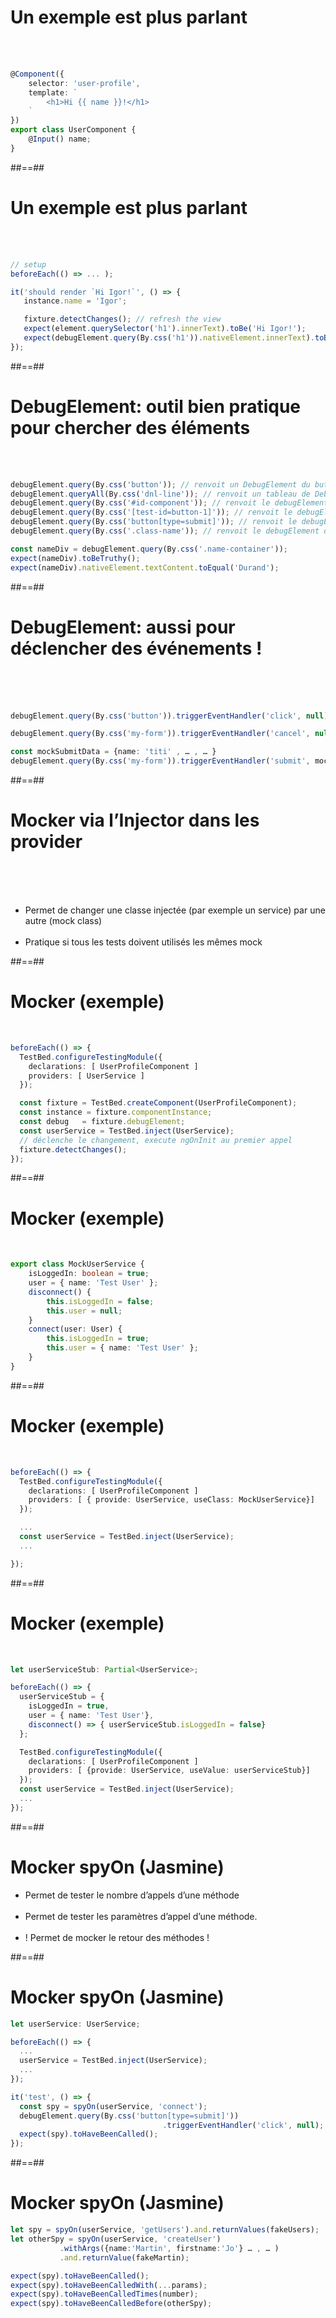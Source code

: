 <!-- .slide: class="with-code inconsolata" -->

# Un exemple est plus parlant

<br><br>

```typescript
@Component({
    selector: 'user-profile',
    template: `
        <h1>Hi {{ name }}!</h1>
    `
})
export class UserComponent {
    @Input() name;
}
```

<!-- .element: class="big-code" -->

##==##

<!-- .slide: class="with-code inconsolata" -->

# Un exemple est plus parlant

<br><br>

```typescript
// setup
beforeEach(() => ... );

it('should render `Hi Igor!`', () => {
   instance.name = 'Igor';

   fixture.detectChanges(); // refresh the view
   expect(element.querySelector('h1').innerText).toBe('Hi Igor!');
   expect(debugElement.query(By.css('h1')).nativeElement.innerText).toBe('Hi Igor!');
});
```

<!-- .element: class="big-code" -->

##==##

<!-- .slide: class="with-code inconsolata" -->

# DebugElement: outil bien pratique pour chercher des éléments

<br><br>

```typescript
debugElement.query(By.css('button')); // renvoit un DebugElement du button
debugElement.queryAll(By.css('dnl-line')); // renvoit un tableau de DebugElement
debugElement.query(By.css('#id-component')); // renvoit le debugElement du composant portant l’id 'id-component'
debugElement.query(By.css('[test-id=button-1]')); // renvoit le debugElement du premier composant ayant un attribut css test-id avec la valeur 'button-1'
debugElement.query(By.css('button[type=submit]')); // renvoit le debugElement du premier button ayant l’attribut 'type' avec la valeur 'submit'
debugElement.query(By.css('.class-name')); // renvoit le debugElement du premier element ayant la classe css 'class-name'

const nameDiv = debugElement.query(By.css('.name-container'));
expect(nameDiv).toBeTruthy();
expect(nameDiv).nativeElement.textContent.toEqual('Durand');
```

<!-- .element: class="big-code" -->

##==##

<!-- .slide: class="with-code inconsolata" -->

# DebugElement: aussi pour déclencher des événements !

<br><br><br>

```typescript
debugElement.query(By.css('button')).triggerEventHandler('click', null);

debugElement.query(By.css('my-form')).triggerEventHandler('cancel', null);

const mockSubmitData = {name: 'titi' , … , … }
debugElement.query(By.css('my-form')).triggerEventHandler('submit', mockSubmitData);
```

<!-- .element: class="big-code" -->

##==##

<!-- .slide -->

# Mocker via l’Injector dans les provider

<br><br><br>

-   Permet de changer une classe injectée (par exemple un service) par une autre (mock class)<br><br>
-   Pratique si tous les tests doivent utilisés les mêmes mock

##==##

<!-- .slide: class="with-code inconsolata" -->

# Mocker (exemple)

<br>

```typescript
beforeEach(() => {
  TestBed.configureTestingModule({
    declarations: [ UserProfileComponent ]
    providers: [ UserService ]
  });

  const fixture = TestBed.createComponent(UserProfileComponent);
  const instance = fixture.componentInstance;
  const debug   = fixture.debugElement;
  const userService = TestBed.inject(UserService);
  // déclenche le changement, execute ngOnInit au premier appel
  fixture.detectChanges();
});
```

<!-- .element: class="big-code" -->

##==##

<!-- .slide: class="with-code inconsolata" -->

# Mocker (exemple)

<br>

```typescript
export class MockUserService {
    isLoggedIn: boolean = true;
    user = { name: 'Test User' };
    disconnect() {
        this.isLoggedIn = false;
        this.user = null;
    }
    connect(user: User) {
        this.isLoggedIn = true;
        this.user = { name: 'Test User' };
    }
}
```

<!-- .element: class="big-code" -->

##==##

<!-- .slide: class="with-code inconsolata" -->

# Mocker (exemple)

<br>

```typescript
beforeEach(() => {
  TestBed.configureTestingModule({
    declarations: [ UserProfileComponent ]
    providers: [ { provide: UserService, useClass: MockUserService}]
  });

  ...
  const userService = TestBed.inject(UserService);
  ...

});
```

<!-- .element: class="big-code" -->

##==##

<!-- .slide: class="with-code inconsolata" -->

# Mocker (exemple)

<br>

```typescript
let userServiceStub: Partial<UserService>;

beforeEach(() => {
  userServiceStub = {
    isLoggedIn = true,
    user = { name: 'Test User'},
	disconnect() => { userServiceStub.isLoggedIn = false}
  };

  TestBed.configureTestingModule({
    declarations: [ UserProfileComponent ]
    providers: [ {provide: UserService, useValue: userServiceStub}]
  });
  const userService = TestBed.inject(UserService);
  ...
});
```

<!-- .element: class="medium-code" -->

##==##

<!-- .slide: class="with-code inconsolata" -->

# Mocker spyOn (Jasmine)

-   Permet de tester le nombre d’appels d’une méthode<br><br>
-   Permet de tester les paramètres d’appel d’une méthode.<br><br>
-   ! Permet de mocker le retour des méthodes !

<!-- .element: class="big-code" -->

##==##

<!-- .slide: class="with-code inconsolata" -->

# Mocker spyOn (Jasmine)

```typescript
let userService: UserService;

beforeEach(() => {
  ...
  userService = TestBed.inject(UserService);
  ...
});

it('test', () => {
  const spy = spyOn(userService, 'connect');
  debugElement.query(By.css('button[type=submit]'))
                                  .triggerEventHandler('click', null);
  expect(spy).toHaveBeenCalled();
});
```

<!-- .element: class="big-code" -->

##==##

<!-- .slide: class="with-code inconsolata" -->

# Mocker spyOn (Jasmine)

```typescript
let spy = spyOn(userService, 'getUsers').and.returnValues(fakeUsers);
let otherSpy = spyOn(userService, 'createUser')
           .withArgs({name:'Martin', firstname:'Jo'} … , … )
           .and.returnValue(fakeMartin);

expect(spy).toHaveBeenCalled();
expect(spy).toHaveBeenCalledWith(...params);
expect(spy).toHaveBeenCalledTimes(number);
expect(spy).toHaveBeenCalledBefore(otherSpy);

```

<!-- .element: class="big-code" -->
